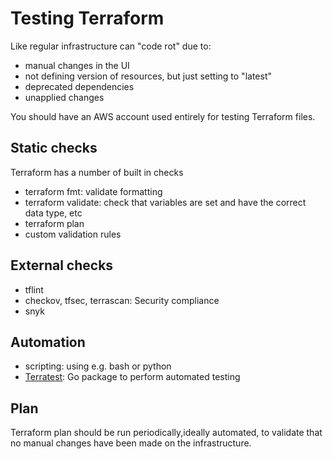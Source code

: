 # Testing Terraform

Like regular infrastructure can "code rot" due to:
- manual changes in the UI
- not defining version of resources, but just setting to "latest"
- deprecated dependencies
- unapplied changes

You should have an AWS account used entirely for testing Terraform files.

## Static checks
Terraform has a number of built in checks
- terraform fmt: validate formatting
- terraform validate: check that variables are set and have the correct data type, etc
- terraform plan
- custom validation rules

## External checks
- tflint
- checkov, tfsec, terrascan: Security compliance
- snyk

## Automation
- scripting: using e.g. bash or python
- [Terratest](https://terratest.gruntwork.io/): Go package to perform automated testing

## Plan
Terraform plan should be run periodically,ideally automated, to validate that no manual changes have been made on the infrastructure.


